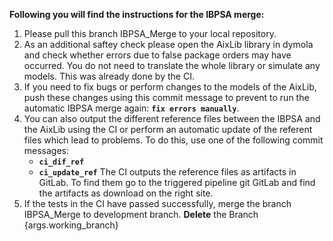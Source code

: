 **Following you will find the instructions for the IBPSA merge:** 
1. Please pull this branch IBPSA_Merge to your local repository.
2. As an additional saftey check please open the AixLib library in dymola and check whether errors due to false package orders may have occurred. You do not need to translate the whole library or simulate any models. This was already done by the CI.
3. If you need to fix bugs or perform changes to the models of the AixLib, push these changes using this commit message to prevent to run the automatic IBPSA merge again: **`fix errors manually`**. 
4. You can also output the different reference files between the IBPSA and the AixLib using the CI or perform an automatic update of the referent files which lead to problems. 
To do this, use one of the following commit messages:
   - **`ci_dif_ref`**   
   - **`ci_update_ref`** 
The CI outputs the reference files as artifacts in GitLab. To find them go to the triggered pipeline git GitLab and find the artifacts as download on the right site. 
5. If the tests in the CI have passed successfully, merge the branch IBPSA_Merge to development branch. **Delete** the Branch {args.working_branch}